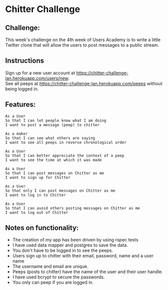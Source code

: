 Chitter Challenge
=================

Challenge:
-------

This week's challenge on the 4th week of Users Academy is to write a little Twitter clone that will allow the users to post messages to a public stream.


Instructions
-----------
Sign up for a new user account at https://chitter-challenge-lan.herokuapp.com/users/new.  
See all peeps at https://chitter-challenge-lan.herokuapp.com/peeps without being logged in.

Features:
-------

```
As a User
So that I can let people know what I am doing  
I want to post a message (peep) to chitter

As a maker
So that I can see what others are saying  
I want to see all peeps in reverse chronological order

As a User
So that I can better appreciate the context of a peep
I want to see the time at which it was made

As a User
So that I can post messages on Chitter as me
I want to sign up for Chitter

As a User
So that only I can post messages on Chitter as me
I want to log in to Chitter

As a User
So that I can avoid others posting messages on Chitter as me
I want to log out of Chitter

```

Notes on functionality:
------

* The creation of my app has been driven by using rspec tests
* I have used data mapper and postgres to save the data.
* You don't have to be logged in to see the peeps.
* Users sign up to chitter with their email, password, name and a user name
* The username and email are unique.
* Peeps (posts to chitter) have the name of the user and their user handle.
* I have used bcrypt to secure the passwords.
* You only can peep if you are logged in.
